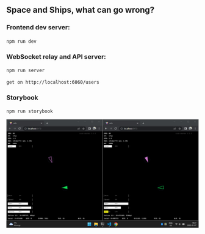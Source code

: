 ## Space and Ships, what can go wrong?

### Frontend dev server:

<code>npm run dev</code>

### WebSocket relay and API server:

<code>npm run server</code>

<code>get on http://localhost:6060/users</code>

### Storybook

<code>npm run storybook</code>

<img src="./img/oids020-multi3.png" alt="drawing" style="width: 100em;"/>
